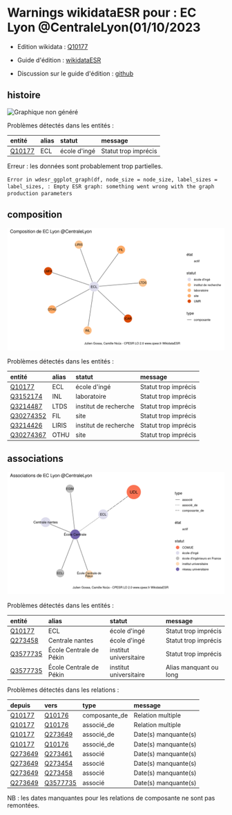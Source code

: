 Warnings wikidataESR pour : EC Lyon @CentraleLyon(01/10/2023
================

- Edition wikidata : [Q10177](https://www.wikidata.org/wiki/Q10177)
- Guide d'édition : [wikidataESR](https://github.com/cpesr/wikidataESR/)

- Discussion sur le guide d'édition : [github](https://github.com/cpesr/wikidataESR/issues)



## histoire 

![Graphique non généré](Q10177-histoire.png) 

Problèmes détectés dans les entités :

|entité                                         |alias |statut       |message              |
|:----------------------------------------------|:-----|:------------|:--------------------|
|[Q10177](https://www.wikidata.org/wiki/Q10177) |ECL   |école d'ingé |Statut trop imprécis |

 


Erreur : les données sont probablement trop partielles.
```
Error in wdesr_ggplot_graph(df, node_size = node_size, label_sizes = label_sizes, : Empty ESR graph: something went wrong with the graph production parameters

``` 



## composition 

![Graphique non généré](Q10177-composition.png) 

Problèmes détectés dans les entités :

|entité                                               |alias |statut                |message              |
|:----------------------------------------------------|:-----|:---------------------|:--------------------|
|[Q10177](https://www.wikidata.org/wiki/Q10177)       |ECL   |école d'ingé          |Statut trop imprécis |
|[Q3152174](https://www.wikidata.org/wiki/Q3152174)   |INL   |laboratoire           |Statut trop imprécis |
|[Q3214487](https://www.wikidata.org/wiki/Q3214487)   |LTDS  |institut de recherche |Statut trop imprécis |
|[Q30274352](https://www.wikidata.org/wiki/Q30274352) |FIL   |site                  |Statut trop imprécis |
|[Q3214426](https://www.wikidata.org/wiki/Q3214426)   |LIRIS |institut de recherche |Statut trop imprécis |
|[Q30274367](https://www.wikidata.org/wiki/Q30274367) |OTHU  |site                  |Statut trop imprécis |

 



## associations 

![Graphique non généré](Q10177-associations.png) 

Problèmes détectés dans les entités :

|entité                                             |alias                   |statut                 |message                |
|:--------------------------------------------------|:-----------------------|:----------------------|:----------------------|
|[Q10177](https://www.wikidata.org/wiki/Q10177)     |ECL                     |école d'ingé           |Statut trop imprécis   |
|[Q273458](https://www.wikidata.org/wiki/Q273458)   |Centrale nantes         |école d'ingé           |Statut trop imprécis   |
|[Q3577735](https://www.wikidata.org/wiki/Q3577735) |École Centrale de Pékin |institut universitaire |Statut trop imprécis   |
|[Q3577735](https://www.wikidata.org/wiki/Q3577735) |École Centrale de Pékin |institut universitaire |Alias manquant ou long |

Problèmes détectés dans les relations :

|depuis                                           |vers                                               |type          |message              |
|:------------------------------------------------|:--------------------------------------------------|:-------------|:--------------------|
|[Q10177](https://www.wikidata.org/wiki/Q10177)   |[Q10176](https://www.wikidata.org/wiki/Q10176)     |composante_de |Relation multiple    |
|[Q10177](https://www.wikidata.org/wiki/Q10177)   |[Q10176](https://www.wikidata.org/wiki/Q10176)     |associé_de    |Relation multiple    |
|[Q10177](https://www.wikidata.org/wiki/Q10177)   |[Q273649](https://www.wikidata.org/wiki/Q273649)   |associé_de    |Date(s) manquante(s) |
|[Q10177](https://www.wikidata.org/wiki/Q10177)   |[Q10176](https://www.wikidata.org/wiki/Q10176)     |associé_de    |Date(s) manquante(s) |
|[Q273649](https://www.wikidata.org/wiki/Q273649) |[Q273461](https://www.wikidata.org/wiki/Q273461)   |associé       |Date(s) manquante(s) |
|[Q273649](https://www.wikidata.org/wiki/Q273649) |[Q273454](https://www.wikidata.org/wiki/Q273454)   |associé       |Date(s) manquante(s) |
|[Q273649](https://www.wikidata.org/wiki/Q273649) |[Q273458](https://www.wikidata.org/wiki/Q273458)   |associé       |Date(s) manquante(s) |
|[Q273649](https://www.wikidata.org/wiki/Q273649) |[Q3577735](https://www.wikidata.org/wiki/Q3577735) |associé       |Date(s) manquante(s) |

NB : les dates manquantes pour les relations de composante ne sont pas remontées. 

